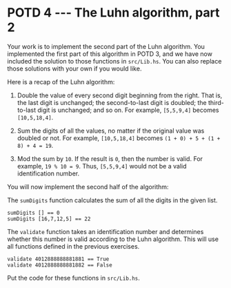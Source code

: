 POTD 4 --- The Luhn algorithm, part 2
==============================

Your work is to implement the second part of the Luhn algorithm. You implemented the first part of this algorithm in POTD 3, and we have now included the solution to those functions in `src/Lib.hs`. You can also replace those solutions with your own if you would like.

Here is a recap of the Luhn algorithm:

1) Double the value of every second digit beginning from the right. 
That is, the last digit is unchanged; the second-to-last digit is doubled; the third-to-last digit is unchanged; and so on. For example, `[5,5,9,4]` becomes `[10,5,18,4]`.

2) Sum the digits of all the values, no matter if the original value was doubled or not. For example, `[10,5,18,4]` becomes `(1 + 0) + 5 + (1 + 8) + 4 = 19`.

3) Mod the sum by `10`. If the result is `0`, then the number is valid. For example, `19 % 10 = 9`. Thus, `[5,5,9,4]` would not be a valid identification number.

You will now implement the second half of the algorithm:

The `sumDigits` function calculates the sum of all the digits in the given list.

```
sumDigits [] == 0
sumDigits [16,7,12,5] == 22
```

The `validate` function takes an identification number and determines whether this number is valid according to the Luhn algorithm. This will use all functions defined in the previous exercises.

```
validate 4012888888881881 == True
validate 4012888888881882 == False
```

Put the code for these functions in `src/Lib.hs`.
